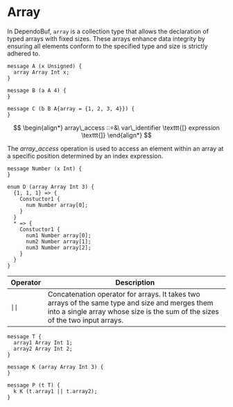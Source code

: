 # Array
In DependoBuf, `array` is a collection type that allows the declaration of typed arrays with fixed sizes. These arrays enhance data integrity by ensuring all elements conform to the specified type and size is strictly adhered to.
```
message A (x Unsigned) {
  array Array Int x;
}

message B (a A 4) {
}

message C (b B A{array = {1, 2, 3, 4}}) {
}
```

$$
\begin{align*}
  array\_access ::=&\ var\_identifier \texttt{[} expression \texttt{]}
\end{align*}
$$

The $array\_access$ operation is used to access an element within an array at a specific position determined by an index expression. 

```
message Number (x Int) {
}

enum D (array Array Int 3) {
  {1, 1, 1} => {
    Constuctor1 {
      num Number array[0];
    }
  }
  * => {
    Constuctor1 {
      num1 Number array[0];
      num2 Number array[1];
      num3 Number array[2];
    }
  }
}
```
| Operator | Description                 |
|----------|-----------------------------|
| `\|\|`   | Concatenation operator for arrays. It takes two arrays of the same type and size and merges them into a single array whose size is the sum of the sizes of the two input arrays. |


```
message T {
  array1 Array Int 1;
  array2 Array Int 2;
}

message K (array Array Int 3) {
}

message P (t T) {
  k K (t.array1 || t.array2);
}
```